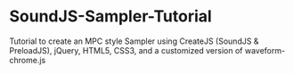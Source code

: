 SoundJS-Sampler-Tutorial
========================

Tutorial to create an MPC style Sampler using CreateJS (SoundJS &amp; PreloadJS), jQuery, HTML5, CSS3, and a customized version of waveform-chrome.js